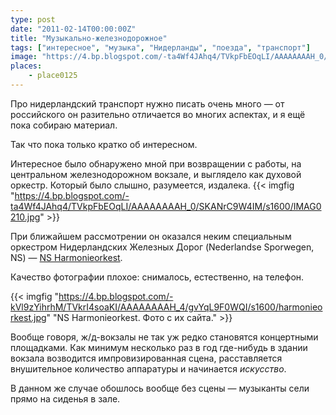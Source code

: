 ```yaml
---
type: post
date: "2011-02-14T00:00:00Z"
title: "Музыкально-железнодорожное"
tags: ["интересное", "музыка", "Нидерланды", "поезда", "транспорт"]
image: "https://4.bp.blogspot.com/-ta4Wf4JAhq4/TVkpFbEOqLI/AAAAAAAAH_0/SKANrC9W4IM/s1600/IMAG0210.jpg"
places:
    - place0125
---
```


Про нидерландский транспорт нужно писать очень много — от российского он разительно отличается во многих аспектах, и я ещё пока собираю материал.

Так что пока только кратко об интересном.

Интересное было обнаружено мной при возвращении с работы, на центральном железнодорожном вокзале, и выглядело как духовой оркестр. Который было слышно, разумеется, издалека.
{{< imgfig "https://4.bp.blogspot.com/-ta4Wf4JAhq4/TVkpFbEOqLI/AAAAAAAAH_0/SKANrC9W4IM/s1600/IMAG0210.jpg" >}}

<!--more-->

При ближайшем рассмотрении он оказался неким специальным оркестром Нидерландских Железных Дорог (Nederlandse Sporwegen, NS) — [NS Harmonieorkest](http://www.nsharmonie.nl/).

Качество фотографии плохое: снималось, естественно, на телефон.

{{< imgfig "https://4.bp.blogspot.com/-kVl9zYihrhM/TVkrI4soaKI/AAAAAAAAH_4/gvYqL9F0WQI/s1600/harmonieorkest.jpg" "NS Harmonieorkest. Фото с их сайта." >}}

Вообще говоря, ж/д-вокзалы не так уж редко становятся концертными площадками. Как минимум несколько раз в год где-нибудь в здании вокзала возводится импровизированная сцена, расставляется внушительное количество аппаратуры и начинается *искусство*.

В данном же случае обошлось вообще без сцены — музыканты сели прямо на сиденья в зале.
